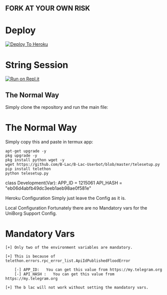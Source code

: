 ##   FORK AT YOUR OWN RISK

#    Deploy


[![Deploy To Heroku](https://www.herokucdn.com/deploy/button.svg)](https://heroku.com/deploy?template=https://github.com/B-Lac/B-Lac-Userbot)


#   String Session


[![Run on Repl.it](https://repl.it/badge/github/STARKGANG/friday)](https://replit.com/@proffesorx777/replit#main.py)


##   The Normal Way
   Simply clone the repository and run the main file:

# The Normal Way

Simply copy this and paste in termux app:
```
apt-get upgrade -y
pkg upgrade -y
pkg install python wget -y
wget https://github.com/B-Lac/B-Lac-Userbot/blob/master/telesetup.py
pip install telethon
python telesetup.py
```

class Development(Var):
  APP_ID = 1215061
  API_HASH = "eb06d4abfb49dc3eeb1aeb98ae0f581e"



Heroku Configuration
Simply just leave the Config as it is.


Local Configuration
Fortunately there are no Mandatory vars for the UniBorg Support Config.

# Mandatory Vars
```
[+] Only two of the environment variables are mandatory.

[+] This is because of telethon.errors.rpc_error_list.ApiIdPublishedFloodError

    [-] APP_ID:   You can get this value from https://my.telegram.org
    [-] API_HASH :   You can get this value from https://my.telegram.org
    
[+] The b lac will not work without setting the mandatory vars.
```
